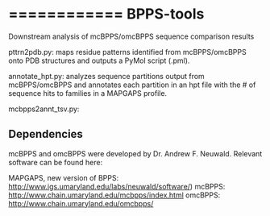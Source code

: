 ============
BPPS-tools
============
Downstream analysis of mcBPPS/omcBPPS sequence comparison results

pttrn2pdb.py: maps residue patterns identified from mcBPPS/omcBPPS onto PDB structures and outputs a PyMol script (.pml).

annotate_hpt.py: analyzes sequence partitions output from mcBPPS/omcBPPS and annotates each partition in an hpt file with the # of sequence hits to families in a MAPGAPS profile.

mcbpps2annt_tsv.py: 

Dependencies
------------
mcBPPS and omcBPPS were developed by Dr. Andrew F. Neuwald. Relevant software can be found here:

MAPGAPS, new version of BPPS: http://www.igs.umaryland.edu/labs/neuwald/software/)
mcBPPS: http://www.chain.umaryland.edu/mcbpps/index.html
omcBPPS: http://www.chain.umaryland.edu/omcbpps/



